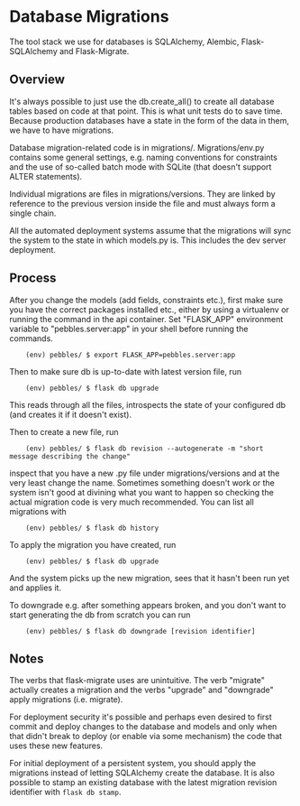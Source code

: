 # Database Migrations

The tool stack we use for databases is SQLAlchemy, Alembic, Flask-SQLAlchemy
and Flask-Migrate.

## Overview

It's always possible to just use the db.create_all() to create all database
tables based on code at that point. This is what unit tests do to save time.
Because production databases have a state in the form of the data in them, we
have to have migrations.

Database migration-related code is in migrations/. Migrations/env.py contains
some general settings, e.g. naming conventions for constraints and the use of
so-called batch mode with SQLite (that doesn't support ALTER statements). 

Individual migrations are files in migrations/versions. They are linked by
reference to the previous version inside the file and must always form a
single chain.

All the automated deployment systems assume that the migrations will sync the
system to the state in which models.py is. This includes the dev server
deployment.

## Process

After you change the models (add fields, constraints etc.), first make sure you
have the correct packages installed etc., either by using a virtualenv or running
the command in the api container. Set "FLASK_APP" environment variable to "pebbles.server:app"
in your shell before running the commands.

        (env) pebbles/ $ export FLASK_APP=pebbles.server:app

Then to make sure db is up-to-date with latest version file, run

        (env) pebbles/ $ flask db upgrade

This reads through all the files, introspects the state of your configured db
(and creates it if it doesn't exist).

Then to create a new file, run 
        
        (env) pebbles/ $ flask db revision --autogenerate -m "short message describing the change"

inspect that you have a new .py file under migrations/versions and at the very
least change the name. Sometimes something doesn't work or the system isn't
good at divining what you want to happen so checking the actual migration code
is very much recommended. You can list all migrations with

        (env) pebbles/ $ flask db history

To apply the migration you have created, run

        (env) pebbles/ $ flask db upgrade

And the system picks up the new migration, sees that it hasn't been run yet
and applies it.

To downgrade e.g. after something appears broken, and you don't want to start
generating the db from scratch you can run

        (env) pebbles/ $ flask db downgrade [revision identifier]

## Notes

The verbs that flask-migrate uses are unintuitive. The verb "migrate" actually
creates a migration and the verbs "upgrade" and "downgrade" apply migrations
(i.e. migrate).

For deployment security it's possible and perhaps even desired to first commit
and deploy changes to the database and models and only when that didn't break
to deploy (or enable via some mechanism) the code that uses these new
features.

For initial deployment of a persistent system, you should apply the migrations
instead of letting SQLAlchemy create the database. It is also possible to stamp
an existing database with the latest migration revision identifier with `flask db stamp`.

